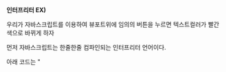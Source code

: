 **인터프리터 EX)**

우리가 자바스크립트를 이용하여 뷰포트위에 임의의 버튼을 누르면 텍스트컬러가 빨간색으로 바뀌게  하자

먼저 자바스크립트는 한줄한줄 컴파인되는  인터프리터 언어이다.

아래 코드는  "<script>" 부분이  "<body>"상단에 위치한 경우이다.

![캡처1](https://user-images.githubusercontent.com/53684676/66066711-03e10380-e585-11e9-9a3e-2e08a8ce7d4a.JPG)

이러한 경우 onclick 이벤트가 발생해도 텍스트컬러는 그대로이며 오류가 뜬다.

![캡처3](https://user-images.githubusercontent.com/53684676/66066725-09d6e480-e585-11e9-8c7b-c1b704af1ab8.JPG)

이러한 오류를 잡기위해서는 아래 그림과 같이 "<body>"하단에 위치하게 한다. 

![캡처2](https://user-images.githubusercontent.com/53684676/66066720-05aac700-e585-11e9-90bc-fc7ea1786dae.JPG)



"<script>"부분을 <"body>"의 하단에 위치하게 한다면 순차적으로 읽어서 아래와 같이 onclick이벤트가 작동된다. 



![캡처4](https://user-images.githubusercontent.com/53684676/66066732-0c393e80-e585-11e9-92e1-74675f73a059.JPG)

